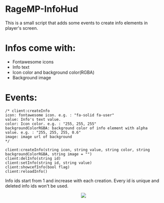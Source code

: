 # RageMP-InfoHud
This is a small script that adds some events to create info elements in player's screen.


# Infos come with:

- Fontawesome icons
- Info text
- Icon color and background color(RGBA)
- Background image



# Events:
```
/* client:createInfo
icon: fontawesome icon. e.g. : "fa-solid fa-user"
value: Info's text value.
color: Icon color. e.g. : "255, 255, 255"
backgroundColorRGBA: background color of info element with alpha value. e.g. : "255, 255, 255, 0.6"
image: image url of background
*/
```
```
client:createInfo(string icon, string value, string color, string backgroundColorRGBA, string image = "")
client:delInfo(string id)
client:setInfo(string id, string value)
client:showcefInfo(bool flag)
client:reloadInfo()
```
Info ids start from 1 and increase with each creation. Every id is unique and deleted info ids won't be used.


<p align="center">
  <img src="https://rage.mp/uploads/monthly_2023_02/Screenshot_1.png.972e824daf9350d5ab08326ab2a636da.png" />
</p>
